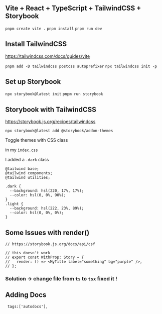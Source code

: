 ## Vite + React + TypeScript + TailwindCSS + Storybook 

`pnpm create vite .`
`pnpm install`
`pnpm run dev`


## Install TailwindCSS
https://tailwindcss.com/docs/guides/vite

`pnpm add -D tailwindcss postcss autoprefixer`
`npx tailwindcss init -p`


## Set up Storybook
`npx storybook@latest init`
`pnpm run storybook`


## Storybook with TailwindCSS
https://storybook.js.org/recipes/tailwindcss

`npx storybook@latest add @storybook/addon-themes`

Toggle themes with CSS class

in my `index.css`

I added a `.dark` class

```
@tailwind base;
@tailwind components;
@tailwind utilities;

.dark {
  --background: hsl(220, 17%, 17%);
  --color: hsl(0, 0%, 90%);
}
.light {
  --background: hsl(222, 23%, 89%);
  --color: hsl(0, 0%, 0%);
}

```



## Some Issues with render()

```
// https://storybook.js.org/docs/api/csf

// this doesn't work 
// export const WithProp: Story = {
//   render: () => <MyTitle label="something" bg="purple" />,
// };

```

### Solution -> change file from `ts` to `tsx` fixed it !


## Adding Docs
` tags:['autodocs'],`
